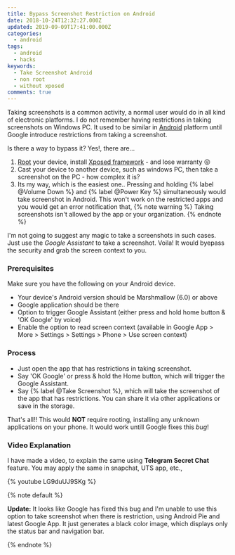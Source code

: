 ```yaml
---
title: Bypass Screenshot Restriction on Android
date: 2018-10-24T12:32:27.000Z
updated: 2019-09-09T17:41:00.000Z
categories:
  - android
tags:
  - android
  - hacks
keywords:
  - Take Screenshot Android
  - non root
  - without xposed
comments: true
---
```

Taking screenshots is a common activity, a normal user would do in all kind of electronic platforms.  I do not remember having restrictions in taking screenshots on Windows PC.  It used to be similar in [Android](/Android/) platform until Google introduce restrictions from taking a screenshot.

Is there a way to bypass it? Yes!, there are...

1. [Root](https://en.wikipedia.org/wiki/Rooting_(Android)) your device, install [Xposed framework](https://forum.xda-developers.com/xposed/xposed-installer-versions-changelog-t2714053) - and lose warranty :stuck_out_tongue_winking_eye:
2. Cast your device to another device, such as windows PC, then take a screenshot on the PC - how complex it is?
3. Its my way, which is the easiest one.. 
   Pressing and holding {% label @Volume Down %} and {% label @Power Key %} simultaneously would take screenshot in Android.  This won't work on the restricted apps and you would get an error notification that, 
   {% note warning %}
   Taking screenshots isn't allowed by the app or your organization.
   {% endnote %}

I'm not going to suggest any magic to take a screenshots in such cases.  Just use the _Google Assistant_ to take a screenshot. Voila! It would byepass the security and grab the screen context to you.

### Prerequisites

Make sure you have the following on your Android device.

* Your device's Android version should be Marshmallow (6.0) or above
* Google application should be there
* Option to trigger Google Assistant (either press and hold home button & 'OK Google' by voice)
* Enable the option to read screen context (available in Google App > More > Settings > Settings > Phone > Use screen context)

### Process

* Just open the app that has restrictions in taking screenshot.
* Say 'OK Google' or press & hold the Home button, which will trigger the Google Assistant.
* Say {% label @Take Screenshot %}, which will take the screenshot of the app that has restrictions. You can share it via other applications or save in the storage.

That's all!! This would **NOT** require rooting, installing any unknown applications on your phone. It would work untill Google fixes this _bug_!

### Video Explanation

I have made a video, to explain the same using **Telegram Secret Chat** feature.  You may apply the same in snapchat, UTS app, etc.,

{% youtube LG9duUJ9SKg %}

{% note default %}

**Update:** It looks like Google has fixed this bug and I'm unable to use this option to take screenshot when there is restriction, using Android Pie and latest Google App.  It just generates a black color image, which displays only the status bar and navigation bar.

{% endnote %}
